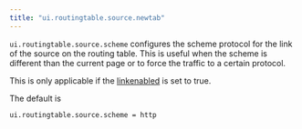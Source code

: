 ```yaml
---
title: "ui.routingtable.source.newtab"
---
```


`ui.routingtable.source.scheme` configures the scheme protocol for the link of the source on the routing table.  This is useful when the scheme is different than the current page
or to force the traffic to a certain protocol.  

This is only applicable if the [linkenabled](/ref/ui.routingtable.source.linkenabled/) is set to true.

The default is

    ui.routingtable.source.scheme = http